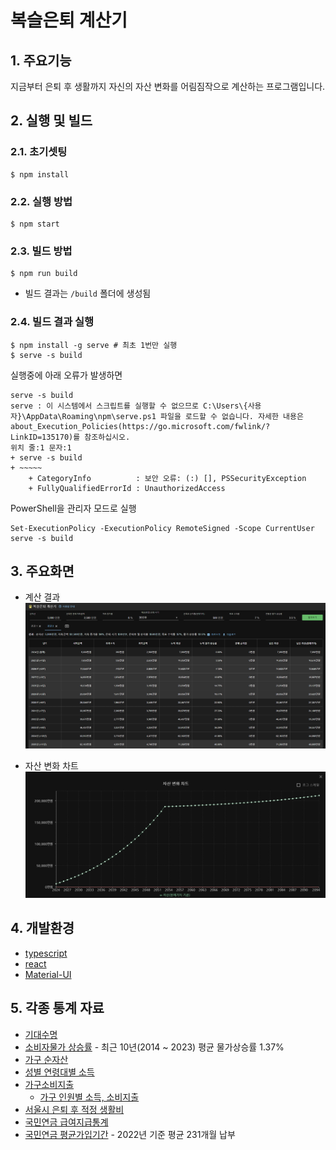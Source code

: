 # 복슬은퇴 계산기

## 1. 주요기능

지금부터 은퇴 후 생활까지 자신의 자산 변화를 어림짐작으로 계산하는 프로그램입니다.

## 2. 실행 및 빌드

### 2.1. 초기셋팅

```shell
$ npm install
```

### 2.2. 실행 방법

```shell
$ npm start
```

### 2.3. 빌드 방법

```shell
$ npm run build
```

- 빌드 결과는 `/build` 폴더에 생성됨

### 2.4. 빌드 결과 실행

```shell
$ npm install -g serve # 최초 1번만 실행
$ serve -s build
```

실행중에 아래 오류가 발생하면

```
serve -s build
serve : 이 시스템에서 스크립트를 실행할 수 없으므로 C:\Users\{사용자}\AppData\Roaming\npm\serve.ps1 파일을 로드할 수 없습니다. 자세한 내용은 about_Execution_Policies(https://go.microsoft.com/fwlink/?LinkID=135170)를 참조하십시오.
위치 줄:1 문자:1
+ serve -s build
+ ~~~~~
    + CategoryInfo          : 보안 오류: (:) [], PSSecurityException
    + FullyQualifiedErrorId : UnauthorizedAccess
```

PowerShell을 관리자 모드로 실행

```
Set-ExecutionPolicy -ExecutionPolicy RemoteSigned -Scope CurrentUser
serve -s build
```

## 3. 주요화면

- 계산 결과
  ![img_1.png](docs/img_1.png)

- 자산 변화 차트
  ![img_2.png](docs/img_2.png)

## 4. 개발환경

- [typescript](https://www.typescriptlang.org)
- [react](https://ko.legacy.reactjs.org)
- [Material-UI](https://mui.com/)

## 5. 각종 통계 자료

- [기대수명](https://www.index.go.kr/unity/potal/indicator/IndexInfo.do?clasCd=2&idxCd=4234)
- [소비자물가 상승률](https://www.index.go.kr/unify/idx-info.do?idxCd=4226) - 최근 10년(2014 ~ 2023) 평균 물가상승률 1.37%
- [가구 순자산](https://www.index.go.kr/unity/potal/indicator/IndexInfo.do?clasCd=10&idxCd=F0139)
- [성별 연령대별 소득](https://kosis.kr/statHtml/statHtml.do?orgId=101&tblId=DT_1EP_2010&conn_path=I2)
- [가구소비지출](https://kosis.kr/visual/nsportalStats/detailContents.do?statJipyoId=3695&vStatJipyoId=5129&listId=F)
  - [가구 인원별 소득, 소비지출](https://kosis.kr/statHtml/statHtml.do?orgId=101&tblId=DT_1L9U005&vw_cd=MT_ZTITLE&list_id=&scrId=&seqNo=&lang_mode=ko&obj_var_id=&itm_id=&conn_path=E1&docId=0382660325&markType=S)
- [서울시 은퇴 후 적정 생활비](https://data.seoul.go.kr/dataList/10414/S/2/datasetView.do)
- [국민연금 급여지급통계](https://www.nps.or.kr/jsppage/stats/stats_map.jsp)
- [국민연금 평균가입기간](https://www.yna.co.kr/view/AKR20231010075000530) - 2022년 기준 평균 231개월 납부
